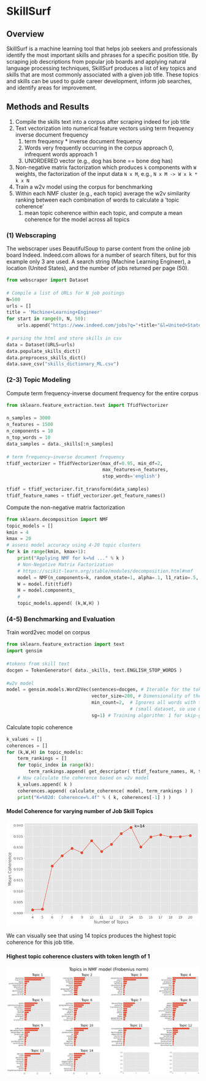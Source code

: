 # SkillSurf

## Overview
SkillSurf is a machine learning tool that helps job seekers and professionals identify the most important skills and phrases for a specific position title. By scraping job descriptions from popular job boards and applying natural language processing techniques, SkillSurf produces a list of key topics and skills that are most commonly associated with a given job title. These topics and skills can be used to guide career development, inform job searches, and identify areas for improvement. 
## Methods and Results
1. Compile the skills text into a corpus after scraping indeed for job title
2. Text vectorization into numerical feature vectors using term frequency inverse document frequency  
   1. term frequency * inverse document frequency 
   2. Words very frequently occurring in the corpus approach 0, infrequent words approach 1 
   3. UNORDERED vector (e.g., dog has bone == bone dog has)
3. Non-negative matrix factorization which produces `k` components with `W` weights, the factorization of the input data `N x M`, e.g., `N x M -> W x k * k x N`
4. Train a w2v model using the corpus for benchmarking
5. Within each NMF cluster (e.g., each topic) average the w2v similarity ranking between each combination of words to calculate a ‘topic coherence’ 
   1. mean topic coherence within each topic, and compute a mean coherence for the model across all topics

### (1) Webscraping
The webscraper uses BeautifulSoup to parse content from the online job board Indeed. Indeed.com allows for a number of 
search filters, but for this example only 3 are used. A search string (Machine Learning Engineer), a location (United States),
and the number of jobs returned per page (50).

```python
from webscraper import Dataset

# Compile a list of URLs for N job postings
N=500
urls = []
title = 'Machine+Learning+Engineer'
for start in range(0, N, 50):
    urls.append("https://www.indeed.com/jobs?q="+title+"&l=United+States&limit=50&start=" + str(start))

# parsing the html and store skills in csv
data = Dataset(URLS=urls)
data.populate_skills_dict()
data.preprocess_skills_dict()
data.save_csv("skills_dictionary_ML.csv")
```

### (2-3) Topic Modeling

Compute term frequency-inverse document frequency for the entire corpus

```python
from sklearn.feature_extraction.text import TfidfVectorizer

n_samples = 3000
n_features = 1500
n_components = 10
n_top_words = 10
data_samples = data._skills[:n_samples]

# term frequency–inverse document frequency 
tfidf_vectorizer = TfidfVectorizer(max_df=0.95, min_df=2,
                                   max_features=n_features,
                                   stop_words='english')

tfidf = tfidf_vectorizer.fit_transform(data_samples)
tfidf_feature_names = tfidf_vectorizer.get_feature_names()
```

Compute the non-negative matrix factorization 

```python
from sklearn.decomposition import NMF
topic_models = []
kmin = 4
kmax = 20
# assess model accuracy using 4-20 topic clusters
for k in range(kmin, kmax+1):
    print("Applying NMF for k=%d ..." % k )
    # Non-Negative Matrix Factorization
    # https://scikit-learn.org/stable/modules/decomposition.html#nmf
    model = NMF(n_components=k, random_state=1, alpha=.1, l1_ratio=.5, init="nndsvd")
    W = model.fit(tfidf)
    H = model.components_    
    # 
    topic_models.append( (k,W,H) )
```

### (4-5) Benchmarking and Evaluation

Train word2vec model on corpus

```python
from sklearn.feature_extraction import text
import gensim

#tokens from skill text
docgen = TokenGenerator( data._skills, text.ENGLISH_STOP_WORDS )

#w2v model
model = gensim.models.Word2Vec(sentences=docgen, # Iterable for the tokenized text data
                               vector_size=200, # Dimensionality of the word vectors 
                               min_count=2,  # Ignores all words with total frequency lower than this 
                                             # (small dataset, so use 0)
                               sg=1) # Training algorithm: 1 for skip-gram; otherwise CBOW
```

Calculate topic coherence 

```python
k_values = []
coherences = []
for (k,W,H) in topic_models:
    term_rankings = []
    for topic_index in range(k):
        term_rankings.append( get_descriptor( tfidf_feature_names, H, topic_index, n_top_words ) )
    # Now calculate the coherence based on w2v model
    k_values.append( k )
    coherences.append( calculate_coherence( model, term_rankings ) )
    print("K=%02d: Coherence=%.4f" % ( k, coherences[-1] ) )
```
#### Model Coherence for varying number of Job Skill Topics
![Model Coherence](plots/model_coherences.png)

We can visually see that using 14 topics produces the highest topic coherence for this job title.

#### Highest topic coherence clusters with token length of 1
![Topics in NMF Model](plots/best_model_skills.png)

